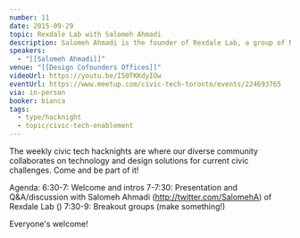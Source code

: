 ```yaml
---
number: 11
date: 2015-09-29
topic: Rexdale Lab with Salomeh Ahmadi
description: Salomeh Ahmadi is the founder of Rexdale Lab, a group of North Etobicoke citizens & professionals dedicated to creatively build with & champion community needs. https://rexdalelab.wordpress.com http://twitter.com/rexdalelab
speakers:
  - "[[Salomeh Ahmadi]]"
venue: "[[Design Cofounders Offices]]"
videoUrl: https://youtu.be/I50TKKdyIOw
eventUrl: https://www.meetup.com/civic-tech-toronto/events/224693765
via: in-person
booker: bianca
tags:
  - type/hacknight
  - topic/civic-tech-enablement
---
```


The weekly civic tech hacknights are where our diverse community collaborates on technology and design solutions for current civic challenges. Come and be part of it!

Agenda:
6:30-7: Welcome and intros
7-7:30: Presentation and Q&A/discussion with Salomeh Ahmadi (http://twitter.com/SalomehA) of Rexdale Lab ()
7:30-9: Breakout groups (make something!)

Everyone's welcome!
